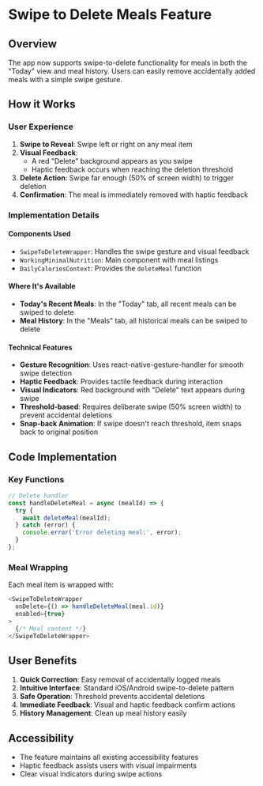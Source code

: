 # Swipe to Delete Meals Feature

## Overview
The app now supports swipe-to-delete functionality for meals in both the "Today" view and meal history. Users can easily remove accidentally added meals with a simple swipe gesture.

## How it Works

### User Experience
1. **Swipe to Reveal**: Swipe left or right on any meal item
2. **Visual Feedback**: 
   - A red "Delete" background appears as you swipe
   - Haptic feedback occurs when reaching the deletion threshold
3. **Delete Action**: Swipe far enough (50% of screen width) to trigger deletion
4. **Confirmation**: The meal is immediately removed with haptic feedback

### Implementation Details

#### Components Used
- `SwipeToDeleteWrapper`: Handles the swipe gesture and visual feedback
- `WorkingMinimalNutrition`: Main component with meal listings
- `DailyCaloriesContext`: Provides the `deleteMeal` function

#### Where It's Available
- **Today's Recent Meals**: In the "Today" tab, all recent meals can be swiped to delete
- **Meal History**: In the "Meals" tab, all historical meals can be swiped to delete

#### Technical Features
- **Gesture Recognition**: Uses react-native-gesture-handler for smooth swipe detection
- **Haptic Feedback**: Provides tactile feedback during interaction
- **Visual Indicators**: Red background with "Delete" text appears during swipe
- **Threshold-based**: Requires deliberate swipe (50% screen width) to prevent accidental deletions
- **Snap-back Animation**: If swipe doesn't reach threshold, item snaps back to original position

## Code Implementation

### Key Functions
```javascript
// Delete handler
const handleDeleteMeal = async (mealId) => {
  try {
    await deleteMeal(mealId);
  } catch (error) {
    console.error('Error deleting meal:', error);
  }
};
```

### Meal Wrapping
Each meal item is wrapped with:
```javascript
<SwipeToDeleteWrapper 
  onDelete={() => handleDeleteMeal(meal.id)}
  enabled={true}
>
  {/* Meal content */}
</SwipeToDeleteWrapper>
```

## User Benefits
1. **Quick Correction**: Easy removal of accidentally logged meals
2. **Intuitive Interface**: Standard iOS/Android swipe-to-delete pattern
3. **Safe Operation**: Threshold prevents accidental deletions
4. **Immediate Feedback**: Visual and haptic feedback confirm actions
5. **History Management**: Clean up meal history easily

## Accessibility
- The feature maintains all existing accessibility features
- Haptic feedback assists users with visual impairments
- Clear visual indicators during swipe actions
